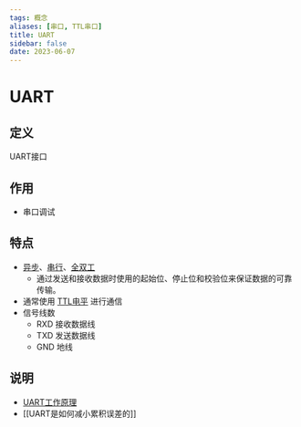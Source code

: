 ```yaml
---
tags: 概念
aliases: [串口, TTL串口]
title: UART
sidebar: false
date: 2023-06-07
---
```

# UART

## 定义

UART接口

## 作用

- 串口调试

## 特点

- [异步](异步总线.md)、[串行](串行总线.md)、[全双工](全双工总线.md)
	- 通过发送和接收数据时使用的起始位、停止位和校验位来保证数据的可靠传输。
- 通常使用 [TTL电平](TTL电平.md) 进行通信
- 信号线数
	- RXD 接收数据线
	- TXD 发送数据线
	- GND 地线

## 说明

- [UART工作原理](UART工作原理.md)
- [[UART是如何减小累积误差的]]